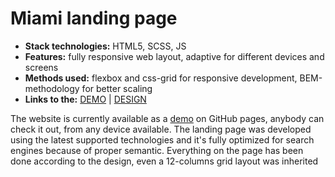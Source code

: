 # Miami landing page

* **Stack technologies:** HTML5, SCSS, JS
* **Features:** fully responsive web layout, adaptive for different devices and screens
* **Methods used:** flexbox and css-grid for responsive development, BEM-methodology for better scaling
* **Links to the:** [DEMO][demo] | [DESIGN][figma]

The website is currently available as a [demo][demo] on GitHub pages, anybody can check it out, from any device available. The landing page was developed using the latest supported technologies and it's fully optimized for search engines because of proper semantic. Everything on the page has been done according to the design, even a 12-columns grid layout was inherited


[figma]: https://www.figma.com/file/nHz8bflIwJaWP3P99vKTH5/miami_home_new?node-id=16033%3A3
[demo]: https://grynkiv0x001.github.io/Miami/

